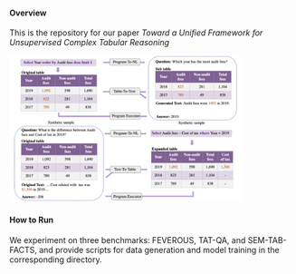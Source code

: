 #### Overview

This is the repository for our paper *Toward a Unified Framework for Unsupervised Complex Tabular Reasoning*

<img src="./framework.png" alt="framework" style="zoom:40%;" />

#### How to Run

We experiment on three benchmarks: FEVEROUS, TAT-QA, and SEM-TAB-FACTS, and provide scripts for data generation and model training in the corresponding directory.